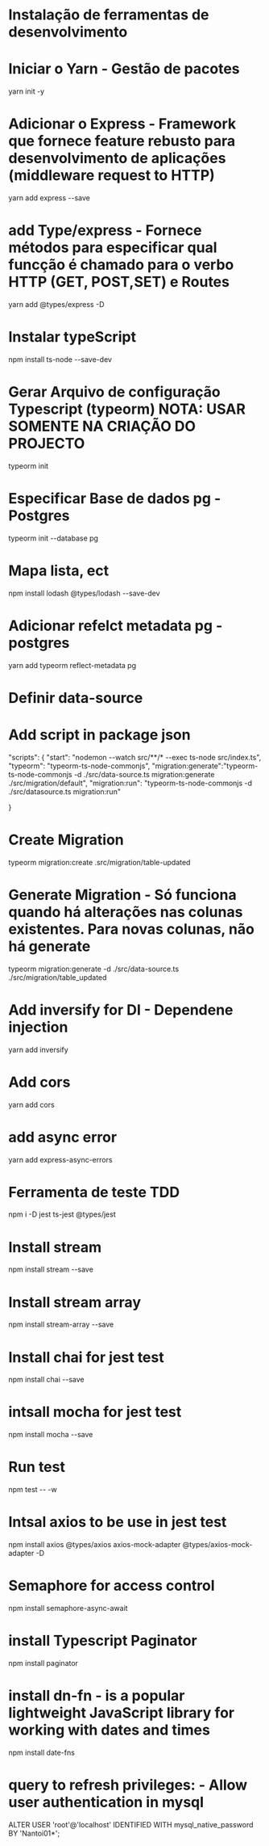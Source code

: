 # Instalação de ferramentas de desenvolvimento

# Iniciar o Yarn - Gestão de pacotes
yarn init -y

# Adicionar o Express - Framework que fornece feature rebusto para desenvolvimento de aplicações (middleware request to HTTP)

yarn add express --save

# add Type/express - Fornece métodos para especificar qual funcção é chamado para o verbo HTTP (GET, POST,SET) e Routes
yarn add @types/express -D

# Instalar typeScript
npm install ts-node --save-dev

# Gerar Arquivo de configuração Typescript (typeorm) NOTA: USAR SOMENTE NA CRIAÇÃO DO PROJECTO

typeorm init

# Especificar Base de dados pg - Postgres
typeorm init --database pg

# Mapa lista, ect
npm install lodash @types/lodash --save-dev

# Adicionar refelct metadata pg - postgres
yarn add typeorm reflect-metadata pg

# Definir data-source

# Add script in package json
"scripts": {
     "start": "nodemon --watch src/**/* --exec ts-node src/index.ts",
     "typeorm": "typeorm-ts-node-commonjs",
     "migration:generate":"typeorm-ts-node-commonjs -d ./src/data-source.ts migration:generate ./src/migration/default",
     "migration:run": "typeorm-ts-node-commonjs -d ./src/datasource.ts migration:run"
     
  }

# Create Migration
typeorm migration:create .src/migration/table-updated

# Generate Migration - Só funciona quando há alterações nas colunas existentes. Para novas colunas, não há generate
typeorm migration:generate -d ./src/data-source.ts  ./src/migration/table_updated 

# Add inversify for DI - Dependene injection
yarn add inversify

# Add cors
yarn add cors

# add async error
yarn add  express-async-errors

# Ferramenta de teste TDD
npm i -D jest ts-jest @types/jest

# Install stream
npm install stream --save 

# Install stream array
npm install stream-array --save
# Install chai for jest test
npm install chai --save

# intsall mocha for jest test 
npm install mocha --save

# Run test
npm test -- -w

# Intsal axios to be use in jest test
npm install axios @types/axios axios-mock-adapter @types/axios-mock-adapter -D

# Semaphore for access control
npm install semaphore-async-await

# install Typescript Paginator
npm install paginator

# install dn-fn - is a popular lightweight JavaScript library for working with dates and times
npm install date-fns

# query to refresh privileges: - Allow user authentication in mysql
ALTER USER 'root'@'localhost' IDENTIFIED WITH mysql_native_password BY 'Nantoi01*';
